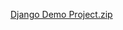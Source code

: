
[Django Demo Project.zip](https://github.com/user-attachments/files/17843110/Django.Demo.Project.zip)
